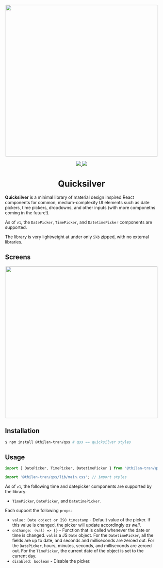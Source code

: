 <p align="center">
  <img
    width="500"
    src="https://user-images.githubusercontent.com/44995807/92296179-a8cb3580-eee6-11ea-8b58-6d27145ed5da.jpg"
  />
</p>
<p align="center">
  <a href="https://www.npmjs.com/package/@thilan-tran/qss">
    <img src="https://img.shields.io/npm/v/@thilan-tran/qss" />
  </a>
  <a href="https://www.npmjs.com/package/@thilan-tran/qss">
    <img src="https://img.shields.io/bundlephobia/minzip/@thilan-tran/qss/1.0.0" />
  </a>
</p>
<h1 align="center">Quicksilver</h1>

**Quicksilver** is a minimal library of material design inspired React components for common, medium-complexity UI elements
such as date pickers, time pickers, dropdowns, and other inputs (with more componetns coming in the future!).

As of `v1`, the `DatePicker`, `TimePicker`, and `DatetimePicker` components are supported.

The library is very lightweight at under only `5kb` zipped, with no external libraries.

## Screens

<p align="center">
  <img
    width="500"
    src="https://user-images.githubusercontent.com/44995807/92985956-1984cb80-f46c-11ea-846a-7095ce393e33.gif"
  />
</p>

## Installation
```bash
$ npm install @thilan-tran/qss # qss == quicksilver styles
```
## Usage
```js
import { DatePicker, TimePicker, DatetimePicker } from '@thilan-tran/qss';

import '@thilan-tran/qss/lib/main.css'; // import styles
```
As of `v1`, the following time and datepicker components are supported by the library:
- `TimePicker`, `DatePicker`, and `DatetimePicker`.

Each support the following `props`:
- `value: Date object or ISO timestamp` - Default value of the picker. If this value is changed, the picker will update accordingly *as well*.
- `onChange: (val) => {}` - Function that is called whenever the date or time is changed. `val` is a JS `Date` object. For the `DatetimePicker`, all the fields are up to date, and seconds and milliseconds are zeroed out. For the `DatePicker`, hours, minutes, seconds, and milliseconds are zeroed out. For the `TimePicker`, the current date of the object is set to the current day.
- `disabled: boolean` - Disable the picker.

